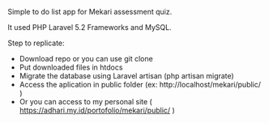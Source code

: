 Simple to do list app for Mekari assessment quiz.

It used PHP Laravel 5.2 Frameworks and MySQL.

Step to replicate:
- Download repo or you can use git clone
- Put downloaded files in htdocs
- Migrate the database using Laravel artisan (php artisan migrate)
- Access the aplication in public folder (ex: http://localhost/mekari/public/ )
- Or you can access to my personal site ( https://adhari.my.id/portofolio/mekari/public/ )
